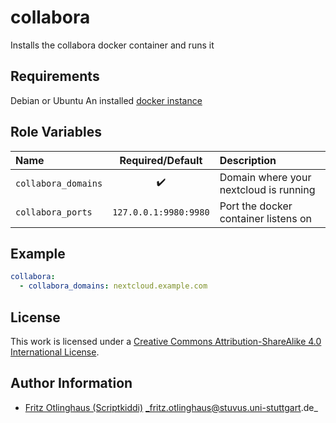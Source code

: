 # collabora
Installs the collabora docker container and runs it

## Requirements

Debian or Ubuntu
An installed [docker instance](https://github.com/stuvusIT/docker/)

## Role Variables


| Name                | Required/Default      | Description                            |
|:--------------------|:---------------------:|:---------------------------------------|
| `collabora_domains` | :heavy_check_mark:    | Domain where your nextcloud is running |
| `collabora_ports`   | `127.0.0.1:9980:9980` | Port the docker container listens on   |

## Example

```yaml
collabora:
  - collabora_domains: nextcloud.example.com
```


## License

This work is licensed under a [Creative Commons Attribution-ShareAlike 4.0 International License](http://creativecommons.org/licenses/by-sa/4.0/).


## Author Information

 * [Fritz Otlinghaus (Scriptkiddi)](https://github.com/Scriptkiddi) _fritz.otlinghaus@stuvus.uni-stuttgart.de_
